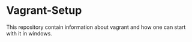 # Vagrant-Setup
This repository contain information about vagrant and how one can start with it in windows.
